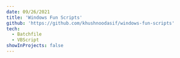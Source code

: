 ```yaml
---
date: 09/26/2021
title: 'Windows Fun Scripts'
github: 'https://github.com/khushnoodasif/windows-fun-scripts'
tech:
  - Batchfile
  - VBScript
showInProjects: false
---
```

